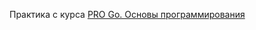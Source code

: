 <!-- markdownlint-disable-file -->
Практика с курса [PRO Go. Основы программирования](https://stepik.org/course/158385)